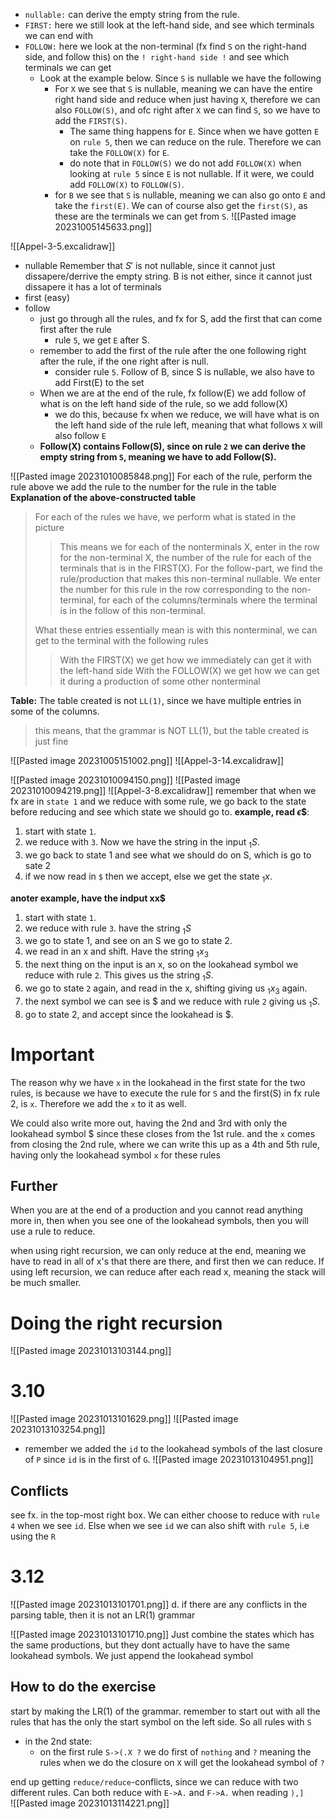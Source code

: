 - `nullable:` can derive the empty string from the rule.
- `FIRST:` here we still look at the left-hand side, and see which terminals we can end with
- `FOLLOW:` here we look at the non-terminal (fx find `S` on the right-hand side, and follow this) on the `! right-hand side !` and see which terminals we can get
	- Look at the example below. Since `S` is nullable we have the following
		- For `X` we see that `S` is nullable, meaning we can have the entire right hand side and reduce when just having `X`, therefore we can also `FOLLOW(S)`, and ofc right after `X` we can find `S`, so we have to add the `FIRST(S)`.
			- The same thing happens for `E`. Since when we have gotten `E` on `rule 5`, then we can reduce on the rule. Therefore we can take the `FOLLOW(X)` for `E`.
			- do note that in `FOLLOW(S)` we do not add `FOLLOW(X)` when looking at `rule 5` since `E` is not nullable. If it were, we could add `FOLLOW(X)` to `FOLLOW(S)`.
		- for `B` we see that `S` is nullable, meaning we can also go onto `E` and take the `first(E)`. We can of course also get the `first(S)`, as these are the terminals we can get from `S`.
![[Pasted image 20231005145633.png]]








![[Appel-3-5.excalidraw]]
- nullable
Remember that $S'$ is not nullable, since it cannot just dissapere/derrive the empty string. 
B is not either, since it cannot just dissapere it has a lot of terminals
- first (easy)
- follow
	- just go through all the rules, and fx for S, add the first that can come first after the rule
		- rule `5`, we get `E` after S.
	- remember to add the first of the rule after the one following right after the rule, if the one right after is null.
		- consider rule `5`. Follow of B, since S is nullable, we also have to add First(E) to the set
	- When we are at the end of the rule, fx follow(E) we add follow of what is on the left hand side of the rule, so we add follow(X)
		- we do this, because fx when we reduce, we will have what is on the left hand side of the rule left, meaning that what follows `X` will also follow `E`
	- **Follow(X) contains Follow(S), since on rule `2` we can derive the empty string from `S`, meaning we have to add Follow(S).**

![[Pasted image 20231010085848.png]]
For each of the rule, perform the rule above
we add the rule to the number for the rule in the table
**Explanation of the above-constructed table**
> For each of the rules we have, we perform what is stated in the picture
> > This means we for each of the nonterminals X, enter in the row for the non-terminal X, the number of the rule for each of the terminals that is in the FIRST(X).
> > For the follow-part, we find the rule/production that makes this non-terminal nullable. We enter the number for this rule in the row corresponding to the non-terminal, for each of the columns/terminals where the terminal is in the follow of this non-terminal.
> 
> What these entries essentially mean is with this nonterminal, we can get to the terminal with the following rules
> > With the FIRST(X) we get how we immediately can get it with the left-hand side
> > With the FOLLOW(X) we get how we can get it during a production of some other nonterminal

**Table:**
The table created is not `LL(1)`, since we have multiple entries in some of the columns. 
> this means, that the grammar is NOT LL(1), but the table created is just fine


![[Pasted image 20231005151002.png]]
![[Appel-3-14.excalidraw]]

![[Pasted image 20231010094150.png]]
![[Pasted image 20231010094219.png]]
![[Appel-3-8.excalidraw]]
remember that when we fx are in `state 1` and we reduce with some rule, we go back to the state before reducing and see which state we should go to. 
**example, read $\epsilon \$$**:
1. start with state `1`.
2. we reduce with `3`. Now we have the string in the input $_{1}S$.
3. we go back to state 1 and see what we should do on S, which is go to sate 2
4. if we now read in `$` then we accept, else we get the state $_{1}x$.

**anoter example, have the indput xx$**
1. start with state `1`.
2. we reduce with rule `3`. have the string $_{1}S$
3. we go to state 1, and see on an S we go to state 2.
4. we read in an x and shift. Have the string $_{1}x_{3}$
5. the next thing on the input is an x, so on the lookahead symbol we reduce with rule `2`. This gives us the string $_{1}S$. 
6. we go to state `2` again, and read in the x, shifting giving us $_{1}x_{3}$ again. 
7. the next symbol we can see is $ and we reduce with rule `2` giving us $_{1}S$.
8. go to state 2, and accept since the lookahead is $.

# Important
The reason why we have `x` in the lookahead in the first state for the two rules, is because we have to execute the rule for `S` and the first(S) in fx rule 2, is `x`. Therefore we add the `x` to it as well.

We could also write more out, having the 2nd and 3rd with only the lookahead symbol $ since these closes from the 1st rule. and the `x` comes from closing the 2nd rule, where we can write this up as a 4th and 5th rule, having only the lookahead symbol `x` for these rules
## Further
When you are at the end of a production and you cannot read anything more in, then when you see one of the lookahead symbols, then you will use a rule to reduce.

when using right recursion, we can only reduce at the end, meaning we have to read in all of x's that there are there, and first then we can reduce.
If using left recursion, we can reduce after each read x, meaning the stack will be much smaller.

# Doing the right recursion
![[Pasted image 20231013103144.png]]
# 3.10
![[Pasted image 20231013101629.png]]
![[Pasted image 20231013103254.png]]
- remember we added the `id` to the lookahead symbols of the last closure of `P` since `id` is in the first of `G`.
![[Pasted image 20231013104951.png]]
## Conflicts
see fx. in the top-most right box. We can either choose to reduce with `rule 4` when we see `id`. Else when we see `id` we can also shift with `rule 5`, i.e using the `R`
# 3.12
![[Pasted image 20231013101701.png]]
d. if there are any conflicts in the parsing table, then it is not an LR(1) grammar

![[Pasted image 20231013101710.png]]
Just combine the states which has the same productions, but they dont actually have to have the same lookahead symbols. We just append the lookahead symbol
## How to do the exercise
start by making the LR(1) of the grammar.
remember to start out with all the rules that has the only the start symbol on the left side. So all rules with `S` 

- in the 2nd state:
	- on the first rule `S->(.X ?` we do first of `nothing` and `?` meaning the rules when we do the closure on `X` will get the lookahead symbol of `?` 

end up getting `reduce/reduce`-conflicts, since we can reduce with two different rules. Can both reduce with `E->A.` and `F->A.` when reading `),]`  
![[Pasted image 20231013114221.png]]

